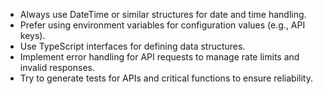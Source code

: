 - Always use DateTime or similar structures for date and time handling.
- Prefer using environment variables for configuration values (e.g., API keys).
- Use TypeScript interfaces for defining data structures.
- Implement error handling for API requests to manage rate limits and invalid responses.
- Try to generate tests for APIs and critical functions to ensure reliability.